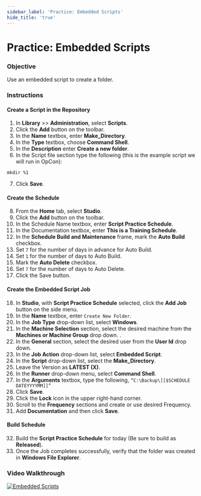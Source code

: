 ```yaml
---
sidebar_label: 'Practice: Embedded Scripts'
hide_title: 'true'
---
```


# Practice: Embedded Scripts

### Objective

Use an embedded script to create a folder.

### Instructions

#### Create a Script in the Repository

1. In **Library** >> **Administration**, select **Scripts**.
2. Click the **Add** button on the toolbar.
3. In the **Name** textbox, enter **Make_Directory**.
4. In the **Type** textbox, choose **Command Shell**.
5. In the **Description** enter **Create a new folder**.
6. In the Script file section type the following (this is the example script we will run in OpCon):

```mkdir %1```

7. Click **Save**.

#### Create the Schedule

8.	From the **Home** tab, select **Studio**.   
9.	Click the **Add** button on the toolbar.   
10.	In the Schedule Name textbox, enter **Script Practice Schedule**.   
11.	In the Documentation textbox, enter **This is a Training Schedule**.  
12.	In the **Schedule Build and Maintenance** frame, mark the **Auto Build** checkbox.  
13.	Set ```7``` for the number of days in advance for Auto Build.  
14.	Set ```1``` for the number of days to Auto Build.  
15.	Mark the **Auto Delete** checkbox.  
16.	Set ```7``` for the number of days to Auto Delete.  
17.	Click the Save button.   

#### Create the Embedded Script Job

18.	In **Studio**, with **Script Practice Schedule** selected, click the **Add Job** button on the side menu. 
19.	In the **Name** textbox, enter ```Create New Folder```.
20.	In the **Job Type** drop-down list, select **Windows**.
21.	In the **Machine Selection** section, select the desired machine from the **Machines or Machine Group** drop down. . 
22.	In the **General** section, select the desired user from the **User Id** drop down.
23.	In the **Job Action** drop-down list, select **Embedded Script**.
24.	In the **Script** drop-down list, select the **Make_Directory**. 
25.	Leave the Version as **LATEST (X)**.
26.	In the **Runner** drop-down menu, select **Command Shell**.
27.	In the **Arguments** textbox, type the following, ```“C:\Backup\[[$SCHEDULE DATEYYYYMM]]”```
28.	Click **Save**.
29. Click the **Lock** icon in the upper right-hand corner.
30.	Scroll to the **Frequency** sections and create or use desired Frequency.
31.	Add **Documentation** and then click **Save**.

#### Build Schedule

32.	Build the **Script Practice Schedule** for today (Be sure to build as **Released**).
33.	Once the Job completes successfully, verify that the folder was created in **Windows File Explorer**.

### Video Walkthrough

[![Embedded Scripts](../static/img/scripts.png)](https://sma1980-my.sharepoint.com/:v:/g/personal/rweesner_smatechnologies_com/EfcDkQVQFNdAu-RqbXVTJT8BjE1W1YGpSd8_1_z2xRzqcA?e=eZQUn4&nav=eyJyZWZlcnJhbEluZm8iOnsicmVmZXJyYWxBcHAiOiJTdHJlYW1XZWJBcHAiLCJyZWZlcnJhbFZpZXciOiJTaGFyZURpYWxvZy1MaW5rIiwicmVmZXJyYWxBcHBQbGF0Zm9ybSI6IldlYiIsInJlZmVycmFsTW9kZSI6InZpZXcifX0%3D)